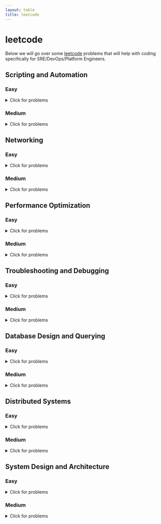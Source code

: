 ```yaml
---
layout: table
title: leetcode
---
```

# leetcode
Below we will go over some [leetcode](https://leetcode.com/problemset/all/) problems that will help with coding specifically for SRE/DevOps/Platform Engineers.

## Scripting and Automation

### Easy
<details>
<summary>Click for problems</summary>
<ol>
<li><a href="https://leetcode.com/problems/length-of-last-word/">Length of Last Word</a> - Problem #58</li>
<details>
<summary>Summary</summary>
This problem involves manipulating strings, which is a common task in scripting. You need to find the length of the last word in a string.
</details>
<details>
<summary>Problem</summary>
</details>
<details>
<summary>Solution</summary>
</details>
<li><a href="https://leetcode.com/problems/add-binary/">Add Binary</a> - Problem #67</li>
<details>
<summary>Summary</summary>
This problem simulates binary addition. In scripting, you might encounter scenarios where you need to perform calculations on binary data.
</details>
<details>
<summary>Problem</summary>
</details>
<details>
<summary>Solution</summary>
</details>
<li><a href="https://leetcode.com/problems/pascals-triangle-ii/">Pascal&#39;s Triangle II</a> - Problem #119</li>
<details>
<summary>Summary</summary>
This problem deals with generating rows of Pascal's Triangle, which can be used in various automated data generation scenarios.
</details>
<details>
<summary>Problem</summary>
</details>
<details>
<summary>Solution</summary>
</details>
<li><a href="https://leetcode.com/problems/merge-sorted-array/">Merge Sorted Array</a> - Problem #88</li>
<details>
<summary>Summary</summary>
This problem is about merging arrays, a common task in scripting when you're working with data from various sources.
</details>
<details>
<summary>Problem</summary>
</details>
<details>
<summary>Solution</summary>
</details>
<li><a href="https://leetcode.com/problems/excel-sheet-column-title/">Excel Sheet Column Title</a> - Problem #168</li>
<details>
<summary>Summary</summary>
In this problem, you convert a column number into the corresponding Excel column title. Such conversions are often encountered in automated data processing.
</details>
<details>
<summary>Problem</summary>
</details>
<details>
<summary>Solution</summary>
</details>
<li><a href="https://leetcode.com/problems/excel-sheet-column-number/">Excel Sheet Column Number</a> - Problem #171</li>
<details>
<summary>Summary</summary>
</details>
<details>
<summary>Problem</summary>
</details>
<details>
<summary>Solution</summary>
</details>
<li><a href="https://leetcode.com/problems/single-number/">Single Number</a> - Problem #136</li>
<details>
<summary>Summary</summary>
This problem involves finding a single number in an array where all other numbers appear twice. It's a common task in automated data analysis.
</details>
<details>
<summary>Problem</summary>
</details>
<details>
<summary>Solution</summary>
</details>
</ol>

</details>

### Medium
<details>
<summary>Click for problems</summary>
<ol>
<li><a href="https://leetcode.com/problems/count-and-say/">Count and Say</a> - Problem #38</li>
<details>
<summary>Summary</summary>
This problem involves generating sequences based on previous values, which can be useful for generating automated sequences of data.
</details>
<details>
<summary>Problem</summary>
</details>
<details>
<summary>Solution</summary>
</details>
<li><a href="https://leetcode.com/problems/reverse-words-in-a-string-ii/">Reverse Words in a String II</a> - Problem #186</li>
<details>
<summary>Summary</summary>
 In this problem, you're asked to reverse the order of words in a string, which can be useful for automating text transformations.
</details>
<details>
<summary>Problem</summary>
</details>
<details>
<summary>Solution</summary>
</details>
<li><a href="https://leetcode.com/problems/reverse-words-in-a-string/">Reverse Words in a String</a> - Problem #151</li>
<details>
<summary>Summary</summary>
Similar to the previous problem, this asks you to reverse the words in a string but not in-place. Scripting can help automate this process.
</details>
<details>
<summary>Problem</summary>
</details>
<details>
<summary>Solution</summary>
</details>
<li><a href="https://leetcode.com/problems/basic-calculator-ii/">Basic Calculator II</a> - Problem #227</li>
<details>
<summary>Summary</summary>
In this problem, you're asked to reverse the order of words in a string, which can be useful for automating text transformations.
</details>
<details>
<summary>Problem</summary>
</details>
<details>
<summary>Solution</summary>
</details>
<li><a href="https://leetcode.com/problems/dungeon-game/">Dungeon Game</a> - Problem #174</li>
<details>
<summary>Summary</summary>
In this problem, you need to determine the minimum initial health to start from the top-left corner and reach the bottom-right corner of a dungeon grid. Automation can help compute this value.
</details>
<details>
<summary>Problem</summary>
</details>
<details>
<summary>Solution</summary>
</details>
<li><a href="https://leetcode.com/problems/group-anagrams/">Group Anagrams</a> - Problem #49</li>
<details>
<summary>Summary</summary>
Automating the process of grouping anagrams from a given list of words is applicable to this problem, aligning with scripting and automation concepts.
</details>
<details>
<summary>Problem</summary>
</details>
<details>
<summary>Solution</summary>
</details>
<li><a href="https://leetcode.com/problems/compare-version-numbers/">Compare Version Numbers</a> - Problem #165</li>
<details>
<summary>Summary</summary>
This problem involves comparing two version numbers. Scripting can help automate the version comparison process, handling different parts of the version numbers.
</details>
<details>
<summary>Problem</summary>
</details>
<details>
<summary>Solution</summary>
</details>
<li><a href="https://leetcode.com/problems/longest-common-prefix/">Longest Common Prefix</a> - Problem #14</li>
<details>
<summary>Summary</summary>
Automating the process of finding the longest common prefix among a list of strings can be applied to this problem, highlighting the role of scripting and automation.
</details>
<details>
<summary>Problem</summary>
</details>
<details>
<summary>Solution</summary>
</details>
</ol>

</details>


## Networking

### Easy
<details>
<summary>Click for problems</summary>
<ol>
<li><a href="https://leetcode.com/problems/first-unique-character-in-a-string/">First Unique Character in a String</a> - Problem #387</li>
<details>
<summary>Summary</summary>
Relates to processing strings, which is fundamental in networking protocols for parsing and validation.
</details>
<details>
<summary>Problem</summary>
</details>
<details>
<summary>Solution</summary>
</details>
<li><a href="https://leetcode.com/problems/implement-strstr/">Implement strStr()</a> - Problem #28</li>
<details>
<summary>Summary</summary>
In networking, substring matching is used in various applications, from pattern matching to searching for headers in network packets.
</details>
<details>
<summary>Problem</summary>
</details>
<details>
<summary>Solution</summary>
</details>
<li><a href="https://leetcode.com/problems/valid-anagram/">Valid Anagram</a> - Problem #242</li>
<details>
<summary>Summary</summary>
String manipulation, such as character sorting, is used in various networking applications, such as checksum calculations.
</details>
<details>
<summary>Problem</summary>
</details>
<details>
<summary>Solution</summary>
</details>
<li><a href="https://leetcode.com/problems/isomorphic-strings/">Isomorphic Strings</a> - Problem #205</li>
<details>
<summary>Summary</summary>
Understanding character mappings is important in networking tasks like encoding and decoding.
</details>
<details>
<summary>Problem</summary>
</details>
<details>
<summary>Solution</summary>
</details>
<li><a href="https://leetcode.com/problems/pascals-triangle/">Pascal&#39;s Triangle</a> - Problem #118</li>
<details>
<summary>Summary</summary>
While not a direct analogy, data organization and computation are crucial in networking protocols and data transmission.
</details>
<details>
<summary>Problem</summary>
</details>
<details>
<summary>Solution</summary>
</details>
<li><a href="https://leetcode.com/problems/move-zeroes/">Move Zeroes</a> - Problem #283</li>
<details>
<summary>Summary</summary>
In networking, data reorganization may be necessary for efficient data transmission.
</details>
<details>
<summary>Problem</summary>
</details>
<details>
<summary>Solution</summary>
</details>
<li><a href="https://leetcode.com/problems/length-of-last-word/">Length of Last Word</a> - Problem #58</li>
<details>
<summary>Summary</summary>
String manipulation, often used in networking tasks like text processing.
</details>
<details>
<summary>Problem</summary>
</details>
<details>
<summary>Solution</summary>
</details>
<li><a href="https://leetcode.com/problems/reverse-vowels-of-a-string/">Reverse Vowels of a String</a> - Problem #345</li>
<details>
<summary>Summary</summary>
String manipulation and transformation are important in many text-based networking applications.
</details>
<details>
<summary>Problem</summary>
</details>
<details>
<summary>Solution</summary>
</details>
</ol>
</details>

### Medium
<details>
<summary>Click for problems</summary>
<ol>
<li><a href="https://leetcode.com/problems/3sum/">3Sum</a> - Problem #15</li>
<details>
<summary>Summary</summary>
In networking, searching for patterns or matches within data streams is a common task.
</details>
<details>
<summary>Problem</summary>
</details>
<details>
<summary>Solution</summary>
</details>
<li><a href="https://leetcode.com/problems/longest-palindromic-substring/">Longest Palindromic Substring</a> - Problem #5</li>
<details>
<summary>Summary</summary>
String processing is essential in networking, such as when parsing and validating URLs or extracting specific data.
</details>
<details>
<summary>Problem</summary>
</details>
<details>
<summary>Solution</summary>
</details>
<li><a href="https://leetcode.com/problems/zigzag-conversion/">ZigZag Conversion</a> - Problem #6</li>
<details>
<summary>Summary</summary>
Resembles data reformatting tasks seen in networking, such as transforming data for compatibility.
</details>
<details>
<summary>Problem</summary>
</details>
<details>
<summary>Solution</summary>
</details>
<li><a href="https://leetcode.com/problems/search-in-rotated-sorted-array/">Search in Rotated Sorted Array</a> - Problem #33</li>
<details>
<summary>Summary</summary>
Searching algorithms are vital for efficient data retrieval in networking databases.
</details>
<details>
<summary>Problem</summary>
</details>
<details>
<summary>Solution</summary>
</details>
<li><a href="https://leetcode.com/problems/rotate-image/">Rotate Image</a> - Problem #48</li>
<details>
<summary>Summary</summary>
Transforming data, as in rotating an image, is analogous to data transformation in networking tasks.
</details>
<details>
<summary>Problem</summary>
</details>
<details>
<summary>Solution</summary>
</details>
<li><a href="https://leetcode.com/problems/word-search/">Word Search</a> - Problem #79</li>
<details>
<summary>Summary</summary>
Reflects pattern searching tasks, which are akin to data processing in networking for finding specific patterns.
</details>
<details>
<summary>Problem</summary>
</details>
<details>
<summary>Solution</summary>
</details>
<li><a href="https://leetcode.com/problems/longest-consecutive-sequence/">Longest Consecutive Sequence</a> - Problem #128</li>
<details>
<summary>Summary</summary>
</details>
<details>
<summary>Problem</summary>
</details>
<details>
<summary>Solution</summary>
</details>
<li><a href="https://leetcode.com/problems/find-peak-element/">Find Peak Element</a> - Problem #162</li>
<details>
<summary>Summary</summary>
Relates to analyzing sequences of data, important in networking for detecting patterns and trends.
</details>
<details>
<summary>Problem</summary>
</details>
<details>
<summary>Solution</summary>
</details>
</ol>
</details>


## Performance Optimization

### Easy
<details>
<summary>Click for problems</summary>
<ol>
<li><a href="https://leetcode.com/problems/best-time-to-buy-and-sell-stock/">Best Time to Buy and Sell Stock</a> - Problem #121</li>
<details>
<summary>Summary</summary>
</details>
<details>
<summary>Problem</summary>
</details>
<details>
<summary>Solution</summary>
</details>
<li><a href="https://leetcode.com/problems/valid-parentheses/">Valid Parentheses</a> - Problem #20</li>
<details>
<summary>Summary</summary>
</details>
<details>
<summary>Problem</summary>
</details>
<details>
<summary>Solution</summary>
</details>
<li><a href="https://leetcode.com/problems/merge-two-sorted-lists/">Merge Two Sorted Lists</a> - Problem #21</li>
<details>
<summary>Summary</summary>
</details>
<details>
<summary>Problem</summary>
</details>
<details>
<summary>Solution</summary>
</details>
<li><a href="https://leetcode.com/problems/climbing-stairs/">Climbing Stairs</a> - Problem #70</li>
<details>
<summary>Summary</summary>
</details>
<details>
<summary>Problem</summary>
</details>
<details>
<summary>Solution</summary>
</details>
<li><a href="https://leetcode.com/problems/min-stack/">Min Stack</a> - Problem #155</li>
<details>
<summary>Summary</summary>
</details>
<details>
<summary>Problem</summary>
</details>
<details>
<summary>Solution</summary>
</details>
<li><a href="https://leetcode.com/problems/count-and-say/">Count and Say</a> - Problem #38</li>
<details>
<summary>Summary</summary>
</details>
<details>
<summary>Problem</summary>
</details>
<details>
<summary>Solution</summary>
</details>
<li><a href="https://leetcode.com/problems/maximum-subarray/">Maximum Subarray</a> - Problem #53</li>
<details>
<summary>Summary</summary>
</details>
<details>
<summary>Problem</summary>
</details>
<details>
<summary>Solution</summary>
</details>
<li><a href="https://leetcode.com/problems/merge-sorted-array/">Merge Sorted Array</a> - Problem #88</li>
<details>
<summary>Summary</summary>
</details>
<details>
<summary>Problem</summary>
</details>
<details>
<summary>Solution</summary>
</details>
</ol>

</details>

### Medium
<details>
<summary>Click for problems</summary>
<ol>
<li><a href="https://leetcode.com/problems/longest-substring-without-repeating-characters/">Longest Substring Without Repeating Characters</a> - Problem #3</li>
<details>
<summary>Summary</summary>
Optimizing substring calculations, similar to optimizing data processing tasks.
</details>
<details>
<summary>Problem</summary>
</details>
<details>
<summary>Solution</summary>
</details>
<li><a href="https://leetcode.com/problems/container-with-most-water/">Container With Most Water</a> - Problem #11</li>
<details>
<summary>Summary</summary>
Optimization of container volume calculations, similar to optimizing data allocation in a system.
</details>
<details>
<summary>Problem</summary>
</details>
<details>
<summary>Solution</summary>
</details>
<li><a href="https://leetcode.com/problems/valid-parentheses/">Valid Parentheses</a> - Problem #20</li>
<details>
<summary>Summary</summary>
Efficient stack usage, relevant in optimizing algorithms and ensuring memory efficiency.
</details>
<details>
<summary>Problem</summary>
</details>
<details>
<summary>Solution</summary>
</details>
<li><a href="https://leetcode.com/problems/search-in-rotated-sorted-array/">Search in Rotated Sorted Array</a> - Problem #33</li>
<details>
<summary>Summary</summary>
 Optimization of search algorithms, crucial in optimizing data retrieval processes.
</details>
<details>
<summary>Problem</summary>
</details>
<details>
<summary>Solution</summary>
</details>
<li><a href="https://leetcode.com/problems/word-search/">Word Search</a> - Problem #79</li>
<details>
<summary>Summary</summary>
Optimization of pattern searching tasks, which is similar to optimizing data processing for finding specific patterns.
</details>
<details>
<summary>Problem</summary>
</details>
<details>
<summary>Solution</summary>
</details>
<li><a href="https://leetcode.com/problems/valid-number/">Valid Number</a> - Problem #65</li>
<details>
<summary>Summary</summary>
Efficient number validation, important in optimizing data processing and input validation.
</details>
<details>
<summary>Problem</summary>
</details>
<details>
<summary>Solution</summary>
</details>
</ol>
</details>



## Troubleshooting and Debugging

### Easy
<details>
<summary>Click for problems</summary>
<ol>
<li><a href="https://leetcode.com/problems/two-sum/">Two Sum</a> - Problem #1</li>
<details>
<summary>Summary</summary>
This problem requires problem-solving and debugging skills, similar to identifying issues and bugs in distributed systems.
</details>
<details>
<summary>Problem</summary>
</details>
<details>
<summary>Solution</summary>
</details>
<li><a href="https://leetcode.com/problems/palindrome-number/">Palindrome Number</a> - Problem #9</li>
<details>
<summary>Summary</summary>
Involves checking for palindromes, akin to debugging and validating data correctness.
</details>
<details>
<summary>Problem</summary>
</details>
<details>
<summary>Solution</summary>
</details>
<li><a href="https://leetcode.com/problems/longest-common-prefix/">Longest Common Prefix</a> - Problem #14</li>
<details>
<summary>Summary</summary>
Similar to identifying common patterns, a crucial skill in debugging distributed systems.
</details>
<details>
<summary>Problem</summary>
</details>
<details>
<summary>Solution</summary>
</details>
<li><a href="https://leetcode.com/problems/valid-parentheses/">Valid Parentheses</a> - Problem #20</li>
<details>
<summary>Summary</summary>
Debugging skills are important in verifying the correctness of algorithms, a key aspect of troubleshooting.
</details>
<details>
<summary>Problem</summary>
</details>
<details>
<summary>Solution</summary>
</details>
<li><a href="https://leetcode.com/problems/implement-strstr/">Implement strStr()</a> - Problem #28</li>
<details>
<summary>Summary</summary>
Debugging and testing string matching algorithms is essential in identifying and fixing errors.
</details>
<details>
<summary>Problem</summary>
</details>
<details>
<summary>Solution</summary>
</details>
<li><a href="https://leetcode.com/problems/longest-common-prefix/">Longest Common Prefix</a> - Problem #14</li>
<details>
<summary>Summary</summary>
Debugging and problem-solving for identifying common patterns, akin to troubleshooting issues related to data analysis and processing.
</details>
<details>
<summary>Problem</summary>
</details>
<details>
<summary>Solution</summary>
</details>
</ol>

</details>

### Medium
<details>
<summary>Click for problems</summary>
<ol>
<li><a href="https://leetcode.com/problems/group-anagrams/">Group Anagrams</a> - Problem #49</li>
<details>
<summary>Summary</summary>
Problem-solving and debugging related to string manipulation, similar to identifying and fixing errors in data transformations.
</details>
<details>
<summary>Problem</summary>
</details>
<details>
<summary>Solution</summary>
</details>
<li><a href="https://leetcode.com/problems/compare-version-numbers/">Compare Version Numbers</a> - Problem #165</li>
<details>
<summary>Summary</summary>
Debugging and problem-solving for version comparison, similar to identifying compatibility issues in distributed systems.
</details>
<details>
<summary>Problem</summary>
</details>
<details>
<summary>Solution</summary>
</details>
<li><a href="https://leetcode.com/problems/decode-string/">Decode String</a> - Problem #394</li>
<details>
<summary>Summary</summary>
Debugging and problem-solving for decoding tasks, similar to fixing issues with data transformations.
</details>
<details>
<summary>Problem</summary>
</details>
<details>
<summary>Solution</summary>
</details>
<li><a href="https://leetcode.com/problems/top-k-frequent-words/">Top K Frequent Words</a> - Problem #692</li>
<details>
<summary>Summary</summary>
Debugging and problem-solving related to frequent item calculations, similar to identifying and fixing issues with data analysis.
</details>
<details>
<summary>Problem</summary>
</details>
<details>
<summary>Solution</summary>
</details>
<li><a href="https://leetcode.com/problems/multiply-strings/">Multiply Strings</a> - Problem #43</li>
<details>
<summary>Summary</summary>
Debugging and optimizing string multiplication algorithms, crucial in identifying and fixing performance bottlenecks
</details>
<details>
<summary>Problem</summary>
</details>
<details>
<summary>Solution</summary>
</details>
</ol>

</details>


## Database Design and Querying

### Easy
<details>
<summary>Click for problems</summary>
<ol>
<li><a href="https://leetcode.com/problems/combine-two-tables/">Combine Two Tables</a> - Problem #175</li>
<details>
<summary>Summary</summary>
This problem involves using SQL <code>JOIN</code> to combine information from two different tables based on a common key.
</details>
<details>
<summary>Problem</summary>
</details>
<details>
<summary>Solution</summary>
</details>
<li><a href="https://leetcode.com/problems/rising-temperature/">Rising Temperature</a></li>
<details>
<summary>Summary</summary>
This problem focuses on querying a <code>Weather</code> table to find days where the temperature was higher than the previous day.
</details>
<details>
<summary>Problem</summary>
</details>
<details>
<summary>Solution</summary>
</details>
<li><a href="https://leetcode.com/problems/big-countries/">Big Countries</a> - Problem #595</li>
<details>
<summary>Summary</summary>
This problem involves selecting countries with a population greater than 250 million or an area greater than 3 million square kilometers using SQL.
</details>
<details>
<summary>Problem</summary>
</details>
<details>
<summary>Solution</summary>
</details>
<li><a href="https://leetcode.com/problems/employees-earning-more-than-their-managers/">Employees Earning More Than Their Managers</a></li>
<details>
<summary>Summary</summary>
In this problem, you need to compare salaries between employees and their managers using SQL queries.
</details>
<details>
<summary>Problem</summary>
</details>
<details>
<summary>Solution</summary>
</details>
<li><a href="https://leetcode.com/problems/customers-who-never-order/">Customers Who Never Order</a></li>
<details>
<summary>Summary</summary>
This problem requires identifying customers who have never placed an order by using a combination of SQL <code>JOIN</code> and <code>NOT EXISTS</code>.
</details>
<details>
<summary>Problem</summary>
</details>
<details>
<summary>Solution</summary>
</details>
<li><a href="https://leetcode.com/problems/second-highest-salary/">Second Highest Salary</a></li>
<details>
<summary>Summary</summary>
In this problem, you need to retrieve the second highest salary from an <code>Employee</code> table using SQL queries.
</details>
<details>
<summary>Problem</summary>
</details>
<details>
<summary>Solution</summary>
</details>
<li><a href="https://leetcode.com/problems/duplicate-emails/">Duplicate Emails</a></li>
<details>
<summary>Summary</summary>
The task here is to find duplicate email addresses from a <code>Person</code> table using SQL queries.
</details>
<details>
<summary>Problem</summary>
</details>
<details>
<summary>Solution</summary>
</details>
</ol>

</details>

### Medium
<details>
<summary>Click for problems</summary>
<ol>
<li><a href="https://leetcode.com/problems/nth-highest-salary/">Nth Highest Salary</a> - Problem #177</li>
<details>
<summary>Summary</summary>
This problem involves finding the Nth highest salary using SQL.
</details>
<details>
<summary>Problem</summary>
</details>
<details>
<summary>Solution</summary>
</details>
<li><a href="https://leetcode.com/problems/consecutive-numbers/">Consecutive Numbers</a> - Problem #180</li>
<details>
<summary>Summary</summary>
The task is to find numbers that appear at least three times consecutively in a table using SQL queries.
</details>
<details>
<summary>Problem</summary>
</details>
<details>
<summary>Solution</summary>
</details>
<li><a href="https://leetcode.com/problems/exchange-seats/">Exchange Seats</a> - Problem #626</li>
<details>
<summary>Summary</summary>
This problem involves simulating a classroom seating arrangement and exchanging the seats of adjacent students. You are given a table that represents the current seating arrangement with student IDs and their corresponding seats. The task is to design a query that exchanges the seats of adjacent students, assuming that the total number of students is even.

This problem demonstrates the use of SQL queries to manipulate and update data in a database table. The problem tests your ability to work with relational data, update specific rows, and perform conditional updates based on the positions of students.

In a real-world scenario, this problem reflects how database queries can be used to manage seating arrangements, perform data updates, and ensure data consistency. It showcases your skills in writing efficient and effective SQL queries to perform specific tasks within a database environment.
</details>
<details>
<summary>Problem</summary>
</details>
<details>
<summary>Solution</summary>
</details>
<li><a href="https://leetcode.com/problems/product-price-at-a-given-date/">Product Price at a Given Date</a> - Problem #1164</li>
<details>
<summary>Summary</summary>
This problem involves querying a database to find the price of a product at a given date. It requires crafting SQL queries to filter products based on their price history and the provided date. The problem tests your ability to retrieve historical data from a database and filter it based on specific conditions.
</details>
<details>
<summary>Problem</summary>
</details>
<details>
<summary>Solution</summary>
</details>
<li><a href="https://leetcode.com/problems/second-highest-salary/">Second Highest Salary</a>  - Problem #180</li>
<details>
<summary>Summary</summary>
This problem asks you to find all numbers that appear at least three times consecutively in a table. You need to design a query that identifies consecutive occurrences of numbers and returns the desired result. This problem tests your understanding of querying and identifying patterns in data.
</details>
<details>
<summary>Problem</summary>
</details>
<details>
<summary>Solution</summary>
</details>
<li><a href="https://leetcode.com/problems/last-person-to-fit-in-the-bus/">Last Person to Fit in the Bus</a> - Problem #1204</li>
<details>
<summary>Summary</summary>
This problem is about simulating elevator trips for a building. You need to design a query to determine who was the last person to fit in the elevator after a certain time. It involves joining tables, filtering data based on specific conditions, and finding the maximum value. The problem mirrors real-world scenarios where database queries are used to manage and analyze data about people and events.
</details>
<details>
<summary>Problem</summary>
</details>
<details>
<summary>Solution</summary>
</details>
<li><a href="https://leetcode.com/problems/tree-node/">Tree Node</a> - Problem #608</li>
<details>
<summary>Summary</summary>
This problem involves working with a database table representing a tree structure. You need to design a query to retrieve information about parent and child relationships within the tree. It's an example of how databases can be used to model hierarchical structures and retrieve data based on those relationships.
</details>
<details>
<summary>Problem</summary>
</details>
<details>
<summary>Solution</summary>
</details>
<li><a href="https://leetcode.com/problems/rank-scores/">Rank Scores</a> - Problem #178</li>
<details>
<summary>Summary</summary>
In this problem, you are tasked with ranking scores in a database table. You need to design a query that assigns ranks to scores while handling cases of ties. This problem is a classic example of using SQL to generate rankings and order data based on certain criteria.


</details>
<details>
<summary>Problem</summary>
</details>
<details>
<summary>Solution</summary>
</details>
</ol>
</details>


## Distributed Systems

### Easy
<details>
<summary>Click for problems</summary>
<ol>
<li><a href="https://leetcode.com/problems/nim-game/">Nim Game</a> - Problem #292</li>
<details>
<summary>Summary</summary>
This problem illustrates game strategy in a distributed context, akin to making decisions in a distributed environment.
</details>
<details>
<summary>Problem</summary>
</details>
<details>
<summary>Solution</summary>
</details>
<li><a href="https://leetcode.com/problems/flood-fill/">Flood Fill</a> - Problem #733</li>
<details>
<summary>Summary</summary>
This problem simulates the spread of information through cells, similar to data propagation in distributed systems.
</details>
<details>
<summary>Problem</summary>
</details>
<details>
<summary>Solution</summary>
</details>
<li><a href="https://leetcode.com/problems/to-lower-case/">To Lower Case</a> - Problem #709</li>
<details>
<summary>Summary</summary>
This problem demonstrates converting strings to lowercase, which is crucial in distributed systems for standardizing data formats.
</details>
<details>
<summary>Problem</summary>
</details>
<details>
<summary>Solution</summary>
</details>
<li><a href="https://leetcode.com/problems/climbing-stairs/">Climbing Stairs</a> - Problem #70</li>
<details>
<summary>Summary</summary>
This problem compares to distributed problems with multiple paths, where optimizing traversal becomes essential.
</details>
<details>
<summary>Problem</summary>
</details>
<details>
<summary>Solution</summary>
</details>
<li><a href="https://leetcode.com/problems/balanced-binary-tree/">Balanced Binary Tree</a> - Problem #110</li>
<details>
<summary>Summary</summary>
Balancing a binary tree is essential in distributed databases for optimizing data storage and retrieval.
</details>
<details>
<summary>Problem</summary>
</details>
<details>
<summary>Solution</summary>
</details>
<li><a href="https://leetcode.com/problems/the-maze-ii/">The Maze II</a> - Problem #505</li>
<details>
<summary>Summary</summary>
This problem involves finding paths in a maze, similar to navigation and pathfinding in distributed networks.
</details>
<details>
<summary>Problem</summary>
</details>
<details>
<summary>Solution</summary>
</details>
</ol>

</details>

### Medium
<details>
<summary>Click for problems</summary>
<ol>
<li><a href="https://leetcode.com/problems/network-delay-time/">Network Delay Time</a> - Problem #743</li>
<details>
<summary>Summary</summary>
This problem mimics the propagation of information through a distributed network, similar to data transmission delays.
</details>
<details>
<summary>Problem</summary>
</details>
<details>
<summary>Solution</summary>
</details>
<li><a href="https://leetcode.com/problems/number-of-islands/">Number of Islands</a> - Problem #200</li>
<details>
<summary>Summary</summary>
This problem relates to distributed computation by simulating the spread of information through connected components in a grid.
</details>
<details>
<summary>Problem</summary>
</details>
<details>
<summary>Solution</summary>
</details>
<li><a href="https://leetcode.com/problems/course-schedule/">Course Schedule</a> - Problem #207</li>
<details>
<summary>Summary</summary>
This problem reflects dependencies in distributed task scheduling, which is crucial for resource allocation
</details>
<details>
<summary>Problem</summary>
</details>
<details>
<summary>Solution</summary>
</details>
<li><a href="https://leetcode.com/problems/as-far-from-land-as-possible/">As Far from Land as Possible</a> - Problem #1162</li>
<details>
<summary>Summary</summary>
This problem involves measuring distances between nodes, similar to distance calculations in a distributed spatial context.
</details>
<details>
<summary>Problem</summary>
</details>
<details>
<summary>Solution</summary>
</details>
<li><a href="https://leetcode.com/problems/rotting-oranges/">Rotting Oranges</a> - Problem #994</li>
<details>
<summary>Summary</summary>
This problem simulates distributed state changes and their propagation, similar to message passing in distributed systems.
</details>
<details>
<summary>Problem</summary>
</details>
<details>
<summary>Solution</summary>
</details>
<li><a href="https://leetcode.com/problems/evaluate-division/">Evaluate Division</a> - Problem #399</li>
<details>
<summary>Summary</summary>
This problem resembles graph traversal and calculations, which are often seen in distributed systems' computations.
</details>
<details>
<summary>Problem</summary>
</details>
<details>
<summary>Solution</summary>
</details>
<li><a href="https://leetcode.com/problems/evaluate-division/">Evaluate Division</a> - Problem #399</li>
<details>
<summary>Summary</summary>
This problem continues the analogy of graph traversal and distributed calculations.
</details>
<details>
<summary>Problem</summary>
</details>
<details>
<summary>Solution</summary>
</details>
</ol>
</details>

## System Design and Architecture

### Easy
<details>
<summary>Click for problems</summary>
<ol>
<li><a href="https://leetcode.com/problems/design-hashset/">Design HashSet</a> - Problem #705</li>
<details>
<summary>Summary</summary>
<p>In this problem, you&#39;re required to design a simple HashSet data structure, supporting basic operations like insertion, deletion, and checking for the presence of an element. While this problem might seem straightforward, it has some underlying connections to system design and architecture concepts:</p>
<ol>
<li><p><strong>Data Modeling and Storage:</strong> When designing a HashSet, you need to think about how to organize and store the data efficiently. This can relate to database schema design in a larger system, where you would consider how to store and access data optimally.</p>
</li>
<li><p><strong>Data Access Optimization:</strong> In a larger system, quick access to data is crucial. When designing a HashSet, you&#39;re challenged to implement efficient lookup and manipulation operations, similar to how efficient data retrieval is a key consideration in designing systems.</p>
</li>
<li><p><strong>Collision Handling:</strong> Hash collisions can occur when multiple elements map to the same hash value. This connects to concepts of distributed systems and hashing techniques, which are relevant when handling data across multiple servers.</p>
</li>
<li><p><strong>Concurrency and Consistency:</strong> While the problem might not explicitly require it, in a distributed system, you would need to consider issues like concurrent access and maintaining data consistency. This mirrors challenges faced in distributed databases and systems.</p>
</li>
<li><p><strong>Scalability:</strong> While the problem doesn&#39;t specifically touch on this, when designing a HashSet for a large-scale system, you&#39;d need to think about how to make the data structure scalable, possibly by sharding or partitioning data across different nodes.</p>
</li>
<li><p><strong>Data Integrity and Error Handling:</strong> Ensuring that your HashSet functions correctly and handles errors gracefully is akin to ensuring data integrity and handling exceptions in a real-world system.</p>
</li>
</ol>
<p>While this problem isn&#39;t a full-blown system design challenge, it provides a microcosm of considerations that come into play when designing and implementing data structures in a larger system. It&#39;s about making design choices that optimize for performance, reliability, and scalability—core tenets of system design and architecture.</p>
</details>
<details>

<summary>Problem</summary>
<p>Design a HashSet without using any built-in hash table libraries.</p>
<p>Implement <code>MyHashSet</code> class:</p>
<ul>
<li><code>void add(key)</code> Inserts the value <code>key</code> into the HashSet.</li>
<li><code>bool contains(key</code>) Returns whether the value <code>key</code> exists in the HashSet or not.</li>
<li><code>void remove(key)</code> Removes the value <code>key</code> in the HashSet. If <code>key</code> does not exist in the HashSet, do nothing</li>
</ul>
<p><strong>Example 1:</strong></p>
<p><strong>Input</strong></p>
<pre><code>[<span class="hljs-string">"MyHashSet"</span>, <span class="hljs-string">"add"</span>, <span class="hljs-string">"add"</span>, <span class="hljs-string">"contains"</span>, <span class="hljs-string">"contains"</span>, <span class="hljs-string">"add"</span>, <span class="hljs-string">"contains"</span>, <span class="hljs-string">"remove"</span>, <span class="hljs-string">"contains"</span>]
[[], [<span class="hljs-number">1</span>], [<span class="hljs-number">2</span>], [<span class="hljs-number">1</span>], [<span class="hljs-number">3</span>], [<span class="hljs-number">2</span>], [<span class="hljs-number">2</span>], [<span class="hljs-number">2</span>], [<span class="hljs-number">2</span>]]
</code></pre><p><strong>Output</strong></p>
<pre><code>[<span class="hljs-literal">null</span>, <span class="hljs-literal">null</span>, <span class="hljs-literal">null</span>, <span class="hljs-literal">true</span>, <span class="hljs-literal">false</span>, <span class="hljs-literal">null</span>, <span class="hljs-literal">true</span>, <span class="hljs-literal">null</span>, <span class="hljs-literal">false</span>]
</code></pre><p><strong>Explanation</strong></p>
<pre><code><span class="hljs-type">MyHashSet</span> myHashSet = <span class="hljs-function"><span class="hljs-keyword">new</span> <span class="hljs-title">MyHashSet</span>();
<span class="hljs-title">myHashSet</span>.<span class="hljs-title">add</span>(<span class="hljs-number">1</span>);      <span class="hljs-comment">// set = [1]</span>
<span class="hljs-title">myHashSet</span>.<span class="hljs-title">add</span>(<span class="hljs-number">2</span>);      <span class="hljs-comment">// set = [1, 2]</span>
<span class="hljs-title">myHashSet</span>.<span class="hljs-title">contains</span>(<span class="hljs-number">1</span>); <span class="hljs-comment">// return True</span>
<span class="hljs-title">myHashSet</span>.<span class="hljs-title">contains</span>(<span class="hljs-number">3</span>); <span class="hljs-comment">// return False, (not found)</span>
<span class="hljs-title">myHashSet</span>.<span class="hljs-title">add</span>(<span class="hljs-number">2</span>);      <span class="hljs-comment">// set = [1, 2]</span>
<span class="hljs-title">myHashSet</span>.<span class="hljs-title">contains</span>(<span class="hljs-number">2</span>); <span class="hljs-comment">// return True</span>
<span class="hljs-title">myHashSet</span>.<span class="hljs-title">remove</span>(<span class="hljs-number">2</span>);   <span class="hljs-comment">// set = [1]</span>
<span class="hljs-title">myHashSet</span>.<span class="hljs-title">contains</span>(<span class="hljs-number">2</span>); <span class="hljs-comment">// return False, (already removed)</span></span>
</code></pre><p><strong>Constraints:</strong></p>
<ul>
<li><code>0 &lt;= key &lt;= 106</code></li>
<li>At most 10<sup>4</sup> calls will be made to <code>add</code>, <code>remove</code>, and <code>contains</code>.</li>
</ul>
</details>
<details>
<summary>Solution</summary>


</details>

<li><a href="https://leetcode.com/problems/implement-queue-using-stacks/">Implement Queue using Stacks</a> - Problem #232</li>
<details>
<summary>Summary</summary>
This problem involves designing a queue using stacks. It tests your ability to create a data structure that emulates a queue's behavior using another data structure. Such design considerations are important when implementing efficient data processing pipelines.
</details>
<details>
<summary>Problem</summary>
</details>
<details>
<summary>Solution</summary>
</details>

<li><a href="https://leetcode.com/problems/valid-parentheses/">Valid Parentheses</a> - Problem #20</li>
<details>
<summary>Summary</summary>
This problem focuses on using stacks to validate the ordering of parentheses. While it may seem small-scale, the idea of using stacks to track and manage data is crucial in larger-scale system designs.
</details>
<details>
<summary>Problem</summary>
</details>
<details>
<summary>Solution</summary>
</details>

<li><a href="https://leetcode.com/problems/implement-queue-using-stacks/">Implement Queue using Stacks</a> - Problem #225</li>
<details>
<summary>Summary</summary>
Reinforces the concept of designing a queue using stacks, further illustrating the relationship between different data structures.
</details>
<details>
<summary>Problem</summary>
</details>
<details>
<summary>Solution</summary>
</details>

<li><a href="https://leetcode.com/problems/best-time-to-buy-and-sell-stock/">Best Time to Buy and Sell Stock</a> - Problem #121</li>
<details>
<summary>Summary</summary>
Although primarily a dynamic programming problem, this relates to designing algorithms to optimize certain objectives, which is a core skill in system design. This could be analogous to optimizing resource usage or task scheduling in a larger system.
</details>
<details>
<summary>Problem</summary>
</details>
<details>
<summary>Solution</summary>
</details>


<li><a href="https://leetcode.com/problems/next-greater-element-i/">Next Greater Element I</a> - Problem #496</li>
<details>
<summary>Summary</summary>
This problem reinforces the concept of designing a queue using stacks, further illustrating the relationship between different data structures.
</details>
<details>
<summary>Problem</summary>
</details>
<details>
<summary>Solution</summary>
</details>


</details>

### Medium
<details>
<summary>Click for problems</summary>
<ol>
<li><a href="https://leetcode.com/problems/lru-cache/">LRU Cache</a> - Problem #146</li>
<details>
<summary>Summary</summary>
Designing a least recently used (LRU) cache involves managing data eviction strategies efficiently, which is crucial in system design where memory management and caching play a role.
</details>
<details>
<summary>Problem</summary>
</details>
<details>
<summary>Solution</summary>
</details>
<li><a href="https://leetcode.com/problems/reorder-routes-to-make-all-paths-lead-to-the-city-zero/">Reorder Routes to Make All Paths Lead to the City Zero</a> - Problem #1466</li>
<details>
<summary>Summary</summary>
This problem simulates reordering routes in a directed graph to centralize paths. In system design, centralized data processing and communication can improve efficiency and reduce latency.
</details>
<details>
<summary>Problem</summary>
</details>
<details>
<summary>Solution</summary>
</details>
<li><a href="https://leetcode.com/problems/min-stack/">Min Stack</a> - Problem #155</li>
<details>
<summary>Summary</summary>
This problem requires designing a stack that supports constant-time retrieval of the minimum element. It relates to designing data structures that optimize for certain operations, which is a fundamental aspect of system design and architecture.
</details>
<details>
<summary>Problem</summary>
</details>
<details>
<summary>Solution</summary>
</details>
<li><a href="https://leetcode.com/problems/count-unhappy-friends/">Count Unhappy Friends</a> - Problem #1583</li>
<details>
<summary>Summary</summary>
This problem requires designing a mechanism to count unhappy friends based on their preferences. This concept is similar to data analysis and pattern recognition in larger-scale systems.
</details>
<details>
<summary>Problem</summary>
</details>
<details>
<summary>Solution</summary>
</details>
<li><a href="https://leetcode.com/problems/construct-binary-tree-from-preorder-and-inorder-traversal/">Construct Binary Tree from Preorder and Inorder Traversal</a> - Problem #105</li>
<details>
<summary>Summary</summary>
In system design, constructing complex data structures efficiently from partial information can be crucial for optimization.
</details>
<details>
<summary>Problem</summary>
</details>
<details>
<summary>Solution</summary>
</details>
<li><a href="https://leetcode.com/problems/accounts-merge/">Accounts Merge</a> - Problem #721</li>
<details>
<summary>Summary</summary>
This problem involves designing a mechanism to merge user accounts, which is analogous to merging data and records in a larger system.
</details>
<details>
<summary>Problem</summary>
</details>
<details>
<summary>Solution</summary>
</details>
</ol>
</details>